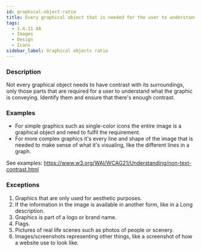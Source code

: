 ```yaml
---
id: graphical-object-ratio
title: Every graphical object that is needed for the user to understand the content must have a contrast ratio of at least 3:1 against adjacent color(s) (1.4.11 AA)
tags:
  - 1.4.11 AA
  - Images
  - Design
  - Icons
sidebar_label: Graphical objects ratio
---
```


### Description

Not every graphical object needs to have contrast with its surroundings, only those parts that are required for a user to understand what the graphic is conveying. Identify them and ensure that there's enough contrast.

### Examples

- For simple graphics such as single-color icons the entire image is a graphical object and need to fulfil the requirement. 
- For more complex graphics it's every line and shape of the image that is needed to make sense of what it's visualing, like the different lines in a graph.

See examples: https://www.w3.org/WAI/WCAG21/Understanding/non-text-contrast.html

### Exceptions

1. Graphics that are only used for aesthetic purposes.
2. If the information in the image is available in another form, like in a Long description.
3. Graphics is part of a logo or brand name.
4. Flags.
5. Pictures of real life scenes such as photos of people or scenery.
6. Images/screenshots representing other things, like a screenshot of how a website use to look like.
